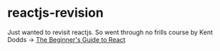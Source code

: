 # reactjs-revision

Just wanted to revisit reactjs. So went through no frills course by Kent Dodds -> [The Beginner's Guide to React](https://egghead.io/courses/the-beginner-s-guide-to-react) 
